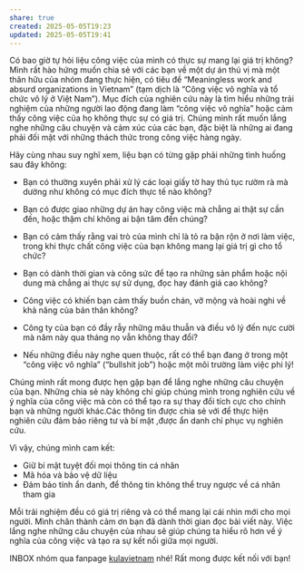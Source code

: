 ```yaml
---
share: true
created: 2025-05-05T19:23
updated: 2025-05-05T19:41
---
```

Có bao giờ tự hỏi liệu công việc của mình có thực sự mang lại giá trị không? Mình rất hào hứng muốn chia sẻ với các bạn về một dự án thú vị mà một thân hữu của nhóm đang thực hiện, có tiêu đề “Meaningless work and absurd organizations in Vietnam” (tạm dịch là “Công việc vô nghĩa và tổ chức vô lý ở Việt Nam”). Mục đích của nghiên cứu này là tìm hiểu những trải nghiệm của những người lao động đang làm “công việc vô nghĩa” hoặc cảm thấy công việc của họ không thực sự có giá trị. Chúng mình rất muốn lắng nghe những câu chuyện và cảm xúc của các bạn, đặc biệt là những ai đang phải đối mặt với những thách thức trong công việc hàng ngày.

Hãy cùng nhau suy nghĩ xem, liệu bạn có từng gặp phải những tình huống sau đây không:

- Bạn có thường xuyên phải xử lý các loại giấy tờ hay thủ tục rườm rà mà dường như không có mục đích thực tế nào không?

- Bạn có được giao những dự án hay công việc mà chẳng ai thật sự cần đến, hoặc thậm chí không ai bận tâm đến chúng?

- Bạn có cảm thấy rằng vai trò của mình chỉ là tỏ ra bận rộn ở nơi làm việc, trong khi thực chất công việc của bạn không mang lại giá trị gì cho tổ chức?

- Bạn có dành thời gian và công sức để tạo ra những sản phẩm hoặc nội dung mà chẳng ai thực sự sử dụng, đọc hay đánh giá cao không?

- Công việc có khiến bạn cảm thấy buồn chán, vỡ mộng và hoài nghi về khả năng của bản thân không?

- Công ty của bạn có đầy rẫy những mâu thuẫn và điều vô lý đến nực cười mà năm này qua tháng nọ vẫn không thay đổi?

- Nếu những điều này nghe quen thuộc, rất có thể bạn đang ở trong một “công việc vô nghĩa” (“bullshit job”) hoặc một môi trường làm việc phi lý!

Chúng mình rất mong được hẹn gặp bạn để lắng nghe những câu chuyện của bạn. Những chia sẻ này không chỉ giúp chúng mình trong nghiên cứu về ý nghĩa của công việc mà còn có thể tạo ra sự thay đổi tích cực cho chính bạn và những người khác.Các thông tin được chia sẻ với để thực hiện nghiên cứu đảm bảo riêng tư và bí mật ,được ẩn danh chỉ phục vụ nghiên cứu.

Vì vậy, chúng mình cam kết:
- Giữ bí mật tuyệt đối mọi thông tin cá nhân
- Mã hóa và bảo vệ dữ liệu
- Đảm bảo tính ẩn danh, để thông tin không thể truy ngược về cá nhân tham gia

Mỗi trải nghiệm đều có giá trị riêng và có thể mang lại cái nhìn mới cho mọi người. Mình chân thành cảm ơn bạn đã dành thời gian đọc bài viết này. Việc lắng nghe những câu chuyện của nhau sẽ giúp chúng ta hiểu rõ hơn về ý nghĩa của công việc và tạo ra sự kết nối giữa mọi người.

INBOX nhóm qua fanpage [kulavietnam](https://www.facebook.com/kulavietnam/posts/pfbid0QAd6ftACuGB6p3aDHKJxiohm9NZTrdgkiaQt4bTJYormm2mg4W2A7SwgJ7bbqHWvl) nhé! Rất mong được kết nối với bạn!
